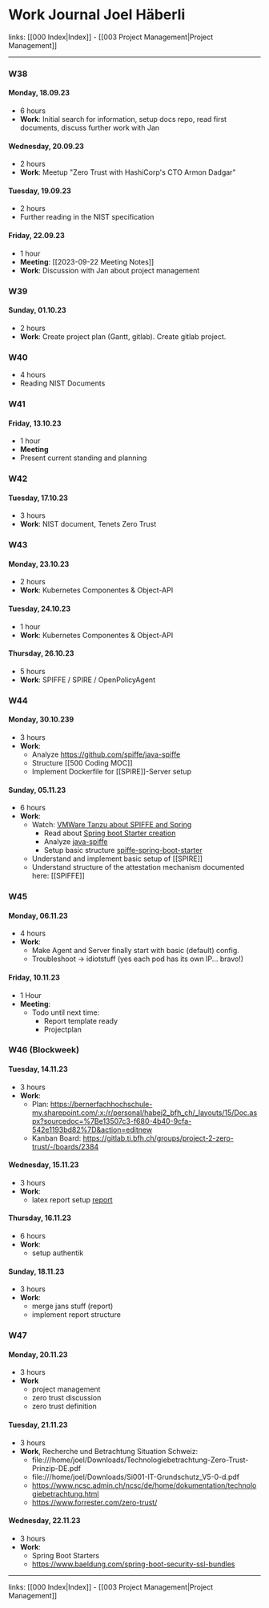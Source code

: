 # Work Journal Joel Häberli

links: [[000 Index|Index]] - [[003 Project Management|Project Management]]

---

### W38 
#### Monday, 18.09.23

- 6 hours
- **Work**: Initial search for information, setup docs repo, read first documents, discuss further work with Jan

#### Wednesday, 20.09.23

- 2 hours
- **Work**: Meetup "Zero Trust with HashiCorp's CTO Armon Dadgar"

#### Tuesday, 19.09.23

- 2 hours
- Further reading in the NIST specification

#### Friday, 22.09.23

- 1 hour
- **Meeting**: [[2023-09-22 Meeting Notes]]
- **Work**: Discussion with Jan about project management

### W39
#### Sunday, 01.10.23

- 2 hours
- **Work**: Create project plan (Gantt, gitlab). Create gitlab project. 

### W40

- 4 hours
- Reading NIST Documents

### W41
#### Friday, 13.10.23

- 1 hour
- **Meeting**
- Present current standing and planning

### W42
#### Tuesday, 17.10.23

- 3 hours
- **Work**: NIST document, Tenets Zero Trust

### W43
#### Monday, 23.10.23

- 2 hours
- **Work**: Kubernetes Componentes & Object-API

#### Tuesday, 24.10.23

- 1 hour
- **Work**: Kubernetes Componentes & Object-API

#### Thursday, 26.10.23

- 5 hours
- **Work**: SPIFFE / SPIRE / OpenPolicyAgent

### W44
#### Monday, 30.10.239

- 3 hours
- **Work**:
	- Analyze https://github.com/spiffe/java-spiffe
	- Structure [[500 Coding MOC]]
	- Implement Dockerfile for [[SPIRE]]-Server setup

#### Sunday, 05.11.23

- 6 hours
- **Work**:
	- Watch: [VMWare Tanzu about SPIFFE and Spring](https://www.youtube.com/watch?v=LXyz36bbxMM)
		- Read about [Spring boot Starter creation](https://docs.spring.io/spring-boot/docs/2.0.0.M3/reference/html/boot-features-developing-auto-configuration.html)
		- Analyze [java-spiffe](https://github.com/spiffe/java-spiffe)
		- Setup basic structure [spiffe-spring-boot-starter](https://gitlab.ti.bfh.ch/project-2-zero-trust/spiffe-spring-boot-starter)
	- Understand and implement basic setup of [[SPIRE]]
	- Understand structure of the attestation mechanism documented here: [[SPIFFE]]

### W45

#### Monday, 06.11.23

- 4 hours
- **Work**:
	- Make Agent and Server finally start with basic (default) config.
	- Troubleshoot -> idiotstuff (yes each pod has its own IP... bravo!)

#### Friday, 10.11.23

- 1 Hour
- **Meeting**:
	- Todo until next time: 
		- Report template ready
		- Projectplan

### W46 (Blockweek)

#### Tuesday, 14.11.23 

-  3 hours
- **Work**:
	- Plan: https://bernerfachhochschule-my.sharepoint.com/:x:/r/personal/habej2_bfh_ch/_layouts/15/Doc.aspx?sourcedoc=%7Be13507c3-f680-4b40-9cfa-542e1193bd82%7D&action=editnew
	- Kanban Board: https://gitlab.ti.bfh.ch/groups/project-2-zero-trust/-/boards/2384

#### Wednesday, 15.11.23

- 3 hours
- **Work**:
	- latex report setup [report](https://gitlab.ti.bfh.ch/project-2-zero-trust/zta-report) 

#### Thursday, 16.11.23

- 6 hours
- **Work**:
	- setup authentik

#### Sunday, 18.11.23

- 3 hours
- **Work**:
	- merge jans stuff (report)
	-  implement report structure

### W47

#### Monday, 20.11.23

- 3 hours
- **Work**
	- project management
	- zero trust discussion 
	- zero trust definition

#### Tuesday, 21.11.23

- 3 hours
- **Work**, Recherche und Betrachtung Situation Schweiz:
	- file:///home/joel/Downloads/Technologiebetrachtung-Zero-Trust-Prinzip-DE.pdf
	- file:///home/joel/Downloads/Si001-IT-Grundschutz_V5-0-d.pdf
	- https://www.ncsc.admin.ch/ncsc/de/home/dokumentation/technologiebetrachtung.html
	- https://www.forrester.com/zero-trust/

#### Wednesday, 22.11.23

- 3 hours
- **Work**:
	- Spring Boot Starters
	- https://www.baeldung.com/spring-boot-security-ssl-bundles


---
links: [[000 Index|Index]] - [[003 Project Management|Project Management]]